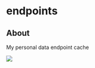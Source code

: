 # endpoints

## About

My personal data endpoint cache

![](https://img.shields.io/static/v1?link=https%3A%2F%2Ftwitter.com%2Fintent%2Fuser%3Fscreen_name%3DTheFluxApex&label=FOLLOW&message=TheFluxApex&color=1DA1F2&style=for-the-badge&labelColor=1D1D1D&logo=twitter)